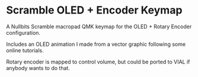 # Scramble OLED + Encoder Keymap
A Nullbits Scramble macropad QMK keymap for the OLED + Rotary Encoder configuration.

Includes an OLED animation I made from a vector graphic following some online tutorials.

Rotary encoder is mapped to control volume, but could be ported to VIAL if anybody wants to do that.
